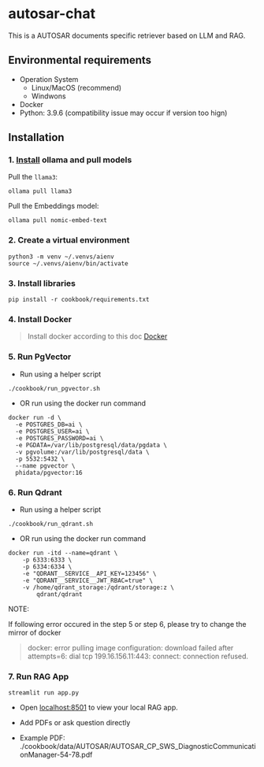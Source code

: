 # autosar-chat
This is a AUTOSAR documents specific retriever based on LLM and RAG.

## Environmental requirements

- Operation System
    - Linux/MacOS (recommend)
    - Windwons
- Docker
- Python: 3.9.6 (compatibility issue may occur if version too hign)

## Installation

### 1. [Install](https://github.com/ollama/ollama?tab=readme-ov-file#macos) ollama and pull models

Pull the `llama3`:

```shell
ollama pull llama3
```

Pull the Embeddings model:

```shell
ollama pull nomic-embed-text
```

### 2. Create a virtual environment

```shell
python3 -m venv ~/.venvs/aienv
source ~/.venvs/aienv/bin/activate
```

### 3. Install libraries

```shell
pip install -r cookbook/requirements.txt
```

### 4. Install Docker

> Install docker according to this doc [Docker](https://docs.docker.com/get-started/get-docker/)

### 5. Run PgVector

- Run using a helper script

```shell
./cookbook/run_pgvector.sh
```

- OR run using the docker run command

```shell
docker run -d \
  -e POSTGRES_DB=ai \
  -e POSTGRES_USER=ai \
  -e POSTGRES_PASSWORD=ai \
  -e PGDATA=/var/lib/postgresql/data/pgdata \
  -v pgvolume:/var/lib/postgresql/data \
  -p 5532:5432 \
  --name pgvector \
  phidata/pgvector:16
```
### 6. Run Qdrant 

- Run using a helper script

```shell
./cookbook/run_qdrant.sh
```
- OR run using the docker run command

```shell
docker run -itd --name=qdrant \
    -p 6333:6333 \
    -p 6334:6334 \
    -e "QDRANT__SERVICE__API_KEY=123456" \
    -e "QDRANT__SERVICE__JWT_RBAC=true" \
    -v /home/qdrant_storage:/qdrant/storage:z \
        qdrant/qdrant
```

NOTE:

If following error occured in the step 5 or step 6, please try to change the mirror of docker

> docker: error pulling image configuration: download failed after attempts=6: dial tcp 199.16.156.11:443: connect: connection refused.


### 7. Run RAG App

```shell
streamlit run app.py
```

- Open [localhost:8501](http://localhost:8501) to view your local RAG app.

- Add PDFs or ask question directly
- Example PDF: ./cookbook/data/AUTOSAR/AUTOSAR_CP_SWS_DiagnosticCommunicationManager-54-78.pdf 
